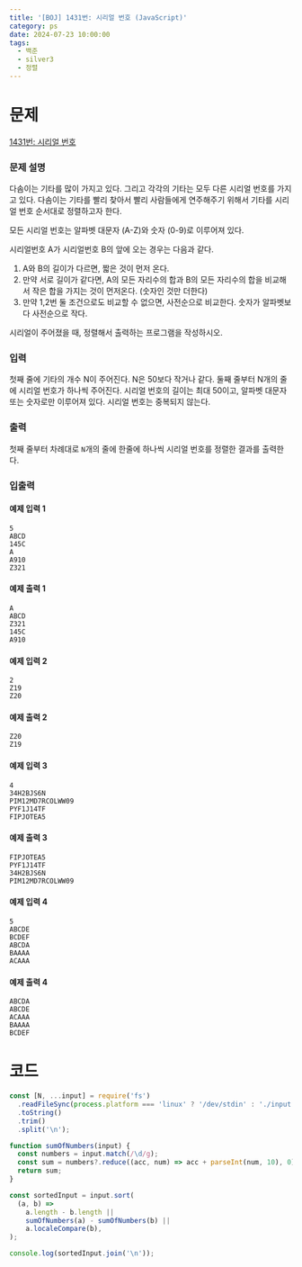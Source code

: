 ```yaml
---
title: '[BOJ] 1431번: 시리얼 번호 (JavaScript)'
category: ps
date: 2024-07-23 10:00:00
tags:
  - 백준
  - silver3
  - 정렬
---
```


# 문제

[1431번: 시리얼 번호](https://www.acmicpc.net/problem/1431)

### 문제 설명

다솜이는 기타를 많이 가지고 있다. 그리고 각각의 기타는 모두 다른 시리얼 번호를 가지고 있다. 다솜이는 기타를 빨리 찾아서 빨리 사람들에게 연주해주기 위해서 기타를 시리얼 번호 순서대로 정렬하고자 한다.

모든 시리얼 번호는 알파벳 대문자 (A-Z)와 숫자 (0-9)로 이루어져 있다.

시리얼번호 A가 시리얼번호 B의 앞에 오는 경우는 다음과 같다.

1. A와 B의 길이가 다르면, 짧은 것이 먼저 온다.
2. 만약 서로 길이가 같다면, A의 모든 자리수의 합과 B의 모든 자리수의 합을 비교해서 작은 합을 가지는 것이 먼저온다. (숫자인 것만 더한다)
3. 만약 1,2번 둘 조건으로도 비교할 수 없으면, 사전순으로 비교한다. 숫자가 알파벳보다 사전순으로 작다.

시리얼이 주어졌을 때, 정렬해서 출력하는 프로그램을 작성하시오.

### 입력

첫째 줄에 기타의 개수 N이 주어진다. N은 50보다 작거나 같다. 둘째 줄부터 N개의 줄에 시리얼 번호가 하나씩 주어진다. 시리얼 번호의 길이는 최대 50이고, 알파벳 대문자 또는 숫자로만 이루어져 있다. 시리얼 번호는 중복되지 않는다.

### 출력

첫째 줄부터 차례대로 `N`개의 줄에 한줄에 하나씩 시리얼 번호를 정렬한 결과를 출력한다.

### 입출력

<div class='flex-wrapper'>
<div>

#### 예제 입력 1

```text
5
ABCD
145C
A
A910
Z321
```

</div>
<div>

#### 예제 출력 1

```text
A
ABCD
Z321
145C
A910
```

</div>
</div>

<div class='flex-wrapper'>
<div>

#### 예제 입력 2

```text
2
Z19
Z20
```

</div>
<div>

#### 예제 출력 2

```text
Z20
Z19
```

</div>
</div>

<div class='flex-wrapper'>
<div>

#### 예제 입력 3

```text
4
34H2BJS6N
PIM12MD7RCOLWW09
PYF1J14TF
FIPJOTEA5
```

</div>
<div>

#### 예제 출력 3

```text
FIPJOTEA5
PYF1J14TF
34H2BJS6N
PIM12MD7RCOLWW09
```

</div>

</div>

<div class='flex-wrapper'>
<div>

#### 예제 입력 4

```text
5
ABCDE
BCDEF
ABCDA
BAAAA
ACAAA
```

</div>
<div>

#### 예제 출력 4

```text
ABCDA
ABCDE
ACAAA
BAAAA
BCDEF
```

</div>
</div>

# 코드

```js
const [N, ...input] = require('fs')
  .readFileSync(process.platform === 'linux' ? '/dev/stdin' : './input.txt')
  .toString()
  .trim()
  .split('\n');

function sumOfNumbers(input) {
  const numbers = input.match(/\d/g);
  const sum = numbers?.reduce((acc, num) => acc + parseInt(num, 10), 0) || 0;
  return sum;
}

const sortedInput = input.sort(
  (a, b) =>
    a.length - b.length ||
    sumOfNumbers(a) - sumOfNumbers(b) ||
    a.localeCompare(b),
);

console.log(sortedInput.join('\n'));
```
